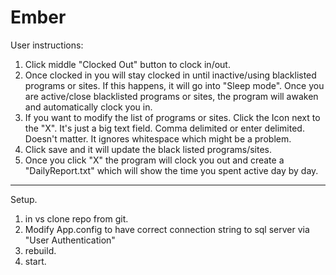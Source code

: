 # Ember
User instructions:

1. Click middle "Clocked Out" button to clock in/out.
2. Once clocked in you will stay clocked in until inactive/using blacklisted programs or sites. If this happens, it will go into "Sleep mode". Once you are active/close blacklisted programs or sites, the program will awaken and automatically clock you in.
3. If you want to modify the list of programs or sites. Click the Icon next to the "X". It's just a big text field. Comma delimited or enter delimited. Doesn't matter. It ignores whitespace which might be a problem.
4. Click save and it will update the black listed programs/sites.
5. Once you click "X" the program will clock you out and create a "DailyReport.txt" which will show the time you spent active day by day.

------------

Setup.
1. in vs clone repo from git.
2. Modify App.config to have correct connection string to sql server via "User Authentication"
3. rebuild.
4. start.

